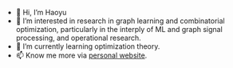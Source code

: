 - 👋 Hi, I’m Haoyu
- 👀 I’m interested in research in graph learning and combinatorial optimization, particularly in the interply of ML and graph signal processing, and operational research.
- 🌱 I’m currently learning optimization theory.
- 📫 Know me more via [personal website](https://hygeng.top/).

<!---
hygeng/hygeng is a ✨ special ✨ repository because its `README.md` (this file) appears on your GitHub profile.
You can click the Preview link to take a look at your changes.
--->
